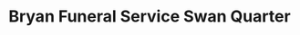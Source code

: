 ---
title: "Bryan Funeral Service Swan Quarter"
url: /swan-quarter/bryan-funeral-service-swan-quarter/
shop: Bestattungen
---
